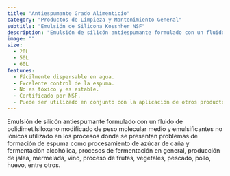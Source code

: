 ```yaml
---
title: "Antiespumante Grado Alimenticio"
category: "Productos de Limpieza y Mantenimiento General"
subtitle: "Emulsión de Silicona Kosshher NSF"
description: "Emulsión de silicón antiespumante formulado con un fluido de polidimetilsiloxano modificado de peso molecular medio y emulsificantes no iónicos utilizado para controlar la formación de espuma en procesos industriales alimenticios."
image: ""
size:
  - 20L
  - 50L
  - 60L
features:
  - Fácilmente dispersable en agua.
  - Excelente control de la espuma.
  - No es tóxico y es estable.
  - Certificado por NSF.
  - Puede ser utilizado en conjunto con la aplicación de otros productos de Química LA-RAN.
---
```


Emulsión de silicón antiespumante formulado con un fluido de polidimetilsiloxano modificado de peso molecular medio y emulsificantes no iónicos utilizado en los procesos donde se presentan problemas de formación de espuma como procesamiento de azúcar de caña y fermentación alcohólica, procesos de fermentación en general, producción de jalea, mermelada, vino, proceso de frutas, vegetales, pescado, pollo, huevo, entre otros.

